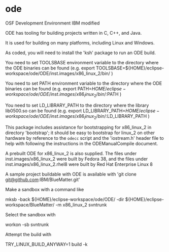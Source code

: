 # ode
OSF Development Environment IBM modified

ODE has tooling for building projects written in C, C++, and Java. 

It is used for building on many platforms, including Linux and Windows.

As coded, you will need to install the 'ksh' package to run an ODE build.

You need to set TOOLSBASE environment variable to the directory where the ODE binaries can be found
(e.g. export TOOLSBASE=${HOME}/eclipse-workspace/ode/ODE/inst.images/x86_linux_2/bin/ )

You need to set PATH environment variable to the directory where the ODE binaries can be found
(e.g. export PATH=${HOME}/eclipse-workspace/ode/ODE/inst.images/x86_linux_2/bin/:$PATH )

You need to set LD_LIBRARY_PATH to the directory where the library lib0500.so can be found
(e.g. export LD_LIBRARY_PATH=${HOME}/eclipse-workspace/ode/ODE/inst.images/x86_linux_2/bin/:$LD_LIBRARY_PATH )

This package includes assistance for bootstrapping for x86_linux_2 in directory 'bootstrap'; it should be
easy to bootstrap for linux_2 on other hardware by reference to the `odecc` script and the 'iostream.h'
header file to help with following the instructions in the ODEManualCompile document.

A prebuilt ODE for x86_linux_2 is also supplied. 
The files under inst.images/x86_linux_2 were built by Fedora 38, and the
files under inst.images/x86_linux_2.rhel8 were built by Red Hat Enterprise Linux 8

A sample project buildable with ODE is available with 'git clone git@github.com:IBM/BlueMatter.git'

Make a sandbox with a command like

mksb -back ${HOME}/eclipse-workspace/ode/ODE/ -dir ${HOME}/eclipse-workspace/BlueMatter/  -m x86_linux_2 svntrunk

Select the sandbox with

workon -sb svntrunk

Attempt the build with

TRY_LINUX_BUILD_ANYWAY=1 build -k

